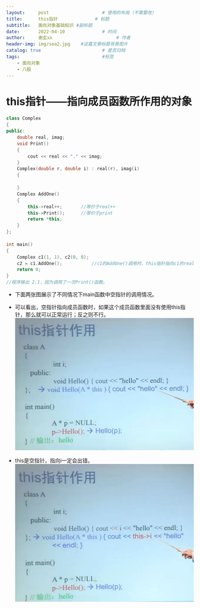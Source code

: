 ```yaml
---
layout:     post   				    # 使用的布局（不需要改）
title:      this指针				# 标题 
subtitle:   面向对象基础知识 #副标题
date:       2022-04-10 				# 时间
author:     谢玄xx 						# 作者
header-img: img/sea2.jpg 	#这篇文章标题背景图片
catalog: true 						# 是否归档
tags:								#标签
    - 面向对象
    - 八股
---
```


# this指针——指向成员函数所作用的对象

```CPP
class Complex
{
public:
	double real, imag;
	void Print()
	{
		cout << real << "." << imag;
	}
	Complex(double r, double i) : real(r), imag(i)
	{
		
	}
	Complex AddOne()
	{
		this->real++;		//等价于real++
		this->Print();		//等价于print
		return *this;
	}
};

int main()
{
	Complex c1(1, 1), c2(0, 0);
	c2 = c1.AddOne();           //c1的AddOne()调用时，this指针指向c1的real，因此c1.AddOne()调用后，实部为2虚部为1，统统赋值给c2
	return 0;
}
//程序输出 2.1，因为调用了一次Print()函数。
```

* 下面两张图展示了不同情况下main函数中空指针的调用情况。
* 可以看出，空指针指向成员函数时，如果这个成员函数里面没有使用this指针，那么就可以正常运行；反之则不行。
![](https://raw.githubusercontent.com/xie96808/xie96808.github.io/master/img/this1.JPG)

* this是空指针，指向i一定会出错。
![](https://raw.githubusercontent.com/xie96808/xie96808.github.io/master/img/this2.JPG)

